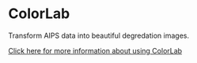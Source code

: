 # ColorLab
Transform AIPS data into beautiful degredation images.

[Click here for more information about using ColorLab](https://arizona.box.com/s/jh7vkxpwik3q5xojpfgcho5ijw0rthgy)
